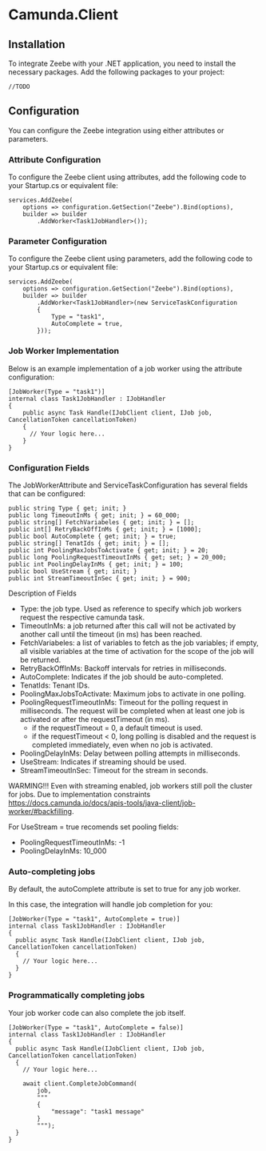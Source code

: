 ﻿# Camunda.Client

## Installation
To integrate Zeebe with your .NET application, you need to install the necessary packages. Add the following packages to your project:

    //TODO

## Configuration
You can configure the Zeebe integration using either attributes or parameters.

### Attribute Configuration
To configure the Zeebe client using attributes, add the following code to your Startup.cs or equivalent file:

    services.AddZeebe(
        options => configuration.GetSection("Zeebe").Bind(options),
        builder => builder
            .AddWorker<Task1JobHandler>());

### Parameter Configuration
To configure the Zeebe client using parameters, add the following code to your Startup.cs or equivalent file:

    services.AddZeebe(
        options => configuration.GetSection("Zeebe").Bind(options),
        builder => builder
            .AddWorker<Task1JobHandler>(new ServiceTaskConfiguration
            {
                Type = "task1",
                AutoComplete = true,
            }));

### Job Worker Implementation
Below is an example implementation of a job worker using the attribute configuration:

    [JobWorker(Type = "task1")]
    internal class Task1JobHandler : IJobHandler
    {
        public async Task Handle(IJobClient client, IJob job, CancellationToken cancellationToken)
        {
          // Your logic here...
        }
    }

### Configuration Fields
The JobWorkerAttribute and ServiceTaskConfiguration has several fields that can be configured:

    public string Type { get; init; }
    public long TimeoutInMs { get; init; } = 60_000;
    public string[] FetchVariabeles { get; init; } = [];
    public int[] RetryBackOffInMs { get; init; } = [1000];
    public bool AutoComplete { get; init; } = true;
    public string[] TenatIds { get; init; } = [];
    public int PoolingMaxJobsToActivate { get; init; } = 20;
    public long PoolingRequestTimeoutInMs { get; set; } = 20_000;
    public int PoolingDelayInMs { get; init; } = 100;
    public bool UseStream { get; init; }
    public int StreamTimeoutInSec { get; init; } = 900;

Description of Fields
- Type: the job type. Used as reference to specify which job workers request the respective camunda task.
- TimeoutInMs: a job returned after this call will not be activated by another call until the timeout (in ms) has been reached.
- FetchVariabeles: a list of variables to fetch as the job variables; if empty, all visible variables at the time of activation for the scope of the job will be returned.
- RetryBackOffInMs: Backoff intervals for retries in milliseconds.
- AutoComplete: Indicates if the job should be auto-completed.
- TenatIds: Tenant IDs.
- PoolingMaxJobsToActivate: Maximum jobs to activate in one polling.
- PoolingRequestTimeoutInMs: Timeout for the polling request in milliseconds. The request will be completed when at least one job is activated or after the requestTimeout (in ms). 
  - if the requestTimeout = 0, a default timeout is used. 
  - if the requestTimeout < 0, long polling is disabled and the request is completed immediately, even when no job is activated.
- PoolingDelayInMs: Delay between polling attempts in milliseconds.
- UseStream: Indicates if streaming should be used.
- StreamTimeoutInSec: Timeout for the stream in seconds.

WARMING!!!
Even with streaming enabled, job workers still poll the cluster for jobs. Due to implementation constraints https://docs.camunda.io/docs/apis-tools/java-client/job-worker/#backfilling.

For UseStream = true recomends set pooling fields:
- PoolingRequestTimeoutInMs: -1
- PoolingDelayInMs: 10_000

### Auto-completing jobs
By default, the autoComplete attribute is set to true for any job worker.

In this case, the integration will handle job completion for you:

    [JobWorker(Type = "task1", AutoComplete = true)]
    internal class Task1JobHandler : IJobHandler
    {
      public async Task Handle(IJobClient client, IJob job, CancellationToken cancellationToken)
      {
        // Your logic here...
      }
    }

### Programmatically completing jobs
Your job worker code can also complete the job itself.

    [JobWorker(Type = "task1", AutoComplete = false)]
    internal class Task1JobHandler : IJobHandler
    {
      public async Task Handle(IJobClient client, IJob job, CancellationToken cancellationToken)
      {
        // Your logic here...

        await client.CompleteJobCommand(
            job,
            """
            {
                "message": "task1 message"    
            }
            """);
      }
    }